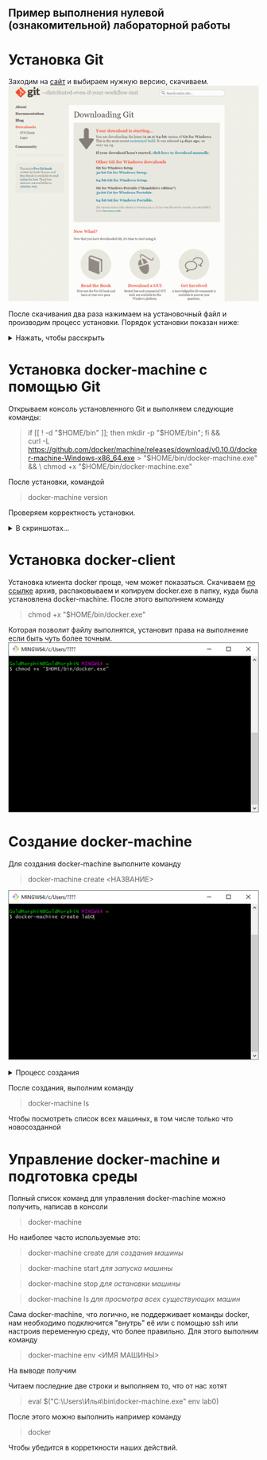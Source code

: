 
## Пример выполнения нулевой (ознакомительной) лабораторной работы 


# Установка Git
Заходим на [сайт](https://git-scm.com/download/win) и выбираем нужную версию, скачиваем.
![1](/images/1.png)

После скачивания два раза нажимаем на установочный файл и производим процесс установки.
Порядок установки показан ниже:

  <details>
    <summary>Нажать, чтобы расскрыть</summary><p>
<!-- alternative placement of p shown above -->

![](/images/2.png)![](/images/3.png)![](/images/4.png)![](/images/5.png)![](/images/6.png)![](/images/7.png)![](/images/8.png)![](/images/9.png)![](/images/10.png)![](/images/11.png)![](/images/12.png)

  </p>
  </details>

# Установка docker-machine с помощью Git

Открываем консоль установленного Git и выполняем следующие команды:
>if [[ ! -d "$HOME/bin" ]]; then mkdir -p "$HOME/bin"; fi && \
  curl -L https://github.com/docker/machine/releases/download/v0.10.0/docker-machine-Windows-x86_64.exe > "$HOME/bin/docker-machine.exe" && \
  chmod +x "$HOME/bin/docker-machine.exe" 
  
После установки, командой
> docker-machine version

Проверяем корректность установки.
[](/images/13.png)
  <details>
    <summary>В скриншотах...</summary><p>
<!-- alternative placement of p shown above -->

![](/images/13.png)![](/images/14.png)![](/images/15.png)![](/images/16.png)

  </p>
  </details>
  
  
# Установка docker-client

Установка клиента docker проще, чем может показаться. Скачиваем [по ссылке](https://get.docker.com/builds/Windows/x86_64/docker-17.04.0-ce.zip) архив, распаковываем и копируем docker.exe в папку, куда была установлена docker-machine.
После этого выполняем команду
> chmod +x "$HOME/bin/docker.exe"

Которая позволит файлу выполнятся, установит права на выполнение если быть чуть более точным.
![](/images/17.png)


# Создание docker-machine

Для создания docker-machine выполните команду

> docker-machine create <НАЗВАНИЕ>

![](/images/18.png)

  <details>
    <summary>Процесс создания</summary><p>
<!-- alternative placement of p shown above -->

![](/images/19.png)![](/images/20.png)

  </p>
  </details>
  
  После создания, выполним команду
  
  > docker-machine ls
  
  Чтобы посмотреть список всех машиных, в том числе только что новосозданной
  
  [](/images/21.png)
  
  
# Управление docker-machine и подготовка среды

Полный список команд для управления docker-machine можно получить, написав в консоли

> docker-machine

Но наиболее часто используемые это:

>docker-machine create
*для создания машины*

>docker-machine start
*для запуска машины*

>docker-machine stop
*для остановки машины*

>docker-machine ls
*для просмотра всех существующих машин*

Сама docker-machine, что логично, не поддерживает команды docker, нам необходимо подключится "внутрь" её или с помощью ssh или настроив переменную среду, что более правильно. Для этого выполним команду

>  docker-machine env <ИМЯ МАШИНЫ>

На выводе получим
[](/images/22.png)

Читаем последние две строки и выполняем то, что от нас хотят

> eval $("C:\Users\Илья\bin\docker-machine.exe" env lab0)

[](/images/23.png)

После этого можно выполнить например команду

>docker

Чтобы убедится в корреткности наших действий.
[](/images/24.png)
